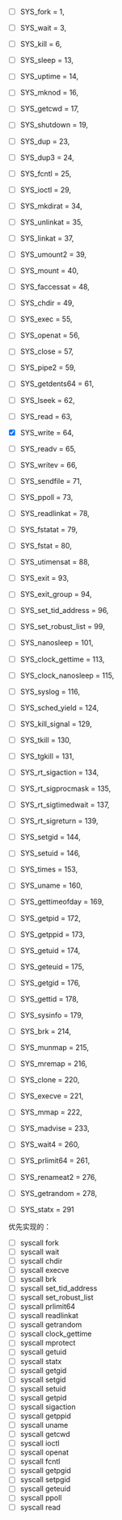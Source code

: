 - [ ] SYS_fork = 1,
- [ ] SYS_wait = 3,
- [ ] SYS_kill = 6,
- [ ] SYS_sleep = 13,
- [ ] SYS_uptime = 14,
- [ ] SYS_mknod = 16,
- [ ] SYS_getcwd = 17,
- [ ] SYS_shutdown = 19,
- [ ] SYS_dup = 23,
- [ ] SYS_dup3 = 24,
- [ ] SYS_fcntl = 25,
- [ ] SYS_ioctl = 29,
- [ ] SYS_mkdirat = 34,
- [ ] SYS_unlinkat = 35,
- [ ] SYS_linkat = 37,
- [ ] SYS_umount2 = 39,
- [ ] SYS_mount = 40,
- [ ] SYS_faccessat = 48,
- [ ] SYS_chdir = 49,
- [ ] SYS_exec = 55,
- [ ] SYS_openat = 56,
- [ ] SYS_close = 57,
- [ ] SYS_pipe2 = 59,
- [ ] SYS_getdents64 = 61,
- [ ] SYS_lseek = 62,
- [ ] SYS_read = 63,
- [x] SYS_write = 64,
- [ ] SYS_readv = 65,
- [ ] SYS_writev = 66,
- [ ] SYS_sendfile = 71,
- [ ] SYS_ppoll = 73,
- [ ] SYS_readlinkat = 78,
- [ ] SYS_fstatat = 79,
- [ ] SYS_fstat = 80,
- [ ] SYS_utimensat = 88,
- [ ] SYS_exit = 93,
- [ ] SYS_exit_group = 94,
- [ ] SYS_set_tid_address = 96,
- [ ] SYS_set_robust_list = 99,
- [ ] SYS_nanosleep = 101,
- [ ] SYS_clock_gettime = 113,
- [ ] SYS_clock_nanosleep = 115,
- [ ] SYS_syslog = 116,
- [ ] SYS_sched_yield = 124,
- [ ] SYS_kill_signal = 129,
- [ ] SYS_tkill = 130,
- [ ] SYS_tgkill = 131,
- [ ] SYS_rt_sigaction = 134,
- [ ] SYS_rt_sigprocmask = 135,
- [ ] SYS_rt_sigtimedwait = 137,
- [ ] SYS_rt_sigreturn = 139,
- [ ] SYS_setgid = 144,
- [ ] SYS_setuid = 146,
- [ ] SYS_times = 153,
- [ ] SYS_uname = 160,
- [ ] SYS_gettimeofday = 169,
- [ ] SYS_getpid = 172,
- [ ] SYS_getppid = 173,
- [ ] SYS_getuid = 174,
- [ ] SYS_geteuid = 175,
- [ ] SYS_getgid = 176,
- [ ] SYS_gettid = 178,
- [ ] SYS_sysinfo = 179,
- [ ] SYS_brk = 214,
- [ ] SYS_munmap = 215,
- [ ] SYS_mremap = 216,
- [ ] SYS_clone = 220,
- [ ] SYS_execve = 221,
- [ ] SYS_mmap = 222,
- [ ] SYS_madvise = 233,
- [ ] SYS_wait4 = 260,
- [ ] SYS_prlimit64 = 261,
- [ ] SYS_renameat2 = 276,
- [ ] SYS_getrandom = 278,
- [ ] SYS_statx = 291



优先实现的：
- [ ] syscall fork            
- [ ] syscall wait            
- [ ] syscall chdir           
- [ ] syscall execve          
- [ ] syscall brk             
- [ ] syscall set_tid_address 
- [ ] syscall set_robust_list 
- [ ] syscall prlimit64       
- [ ] syscall readlinkat      
- [ ] syscall getrandom       
- [ ] syscall clock_gettime         
- [ ] syscall mprotect        
- [ ] syscall getuid          
- [ ] syscall statx           
- [ ] syscall getgid          
- [ ] syscall setgid          
- [ ] syscall setuid          
- [ ] syscall getpid          
- [ ] syscall sigaction       
- [ ] syscall getppid         
- [ ] syscall uname           
- [ ] syscall getcwd          
- [ ] syscall ioctl           
- [ ] syscall openat          
- [ ] syscall fcntl           
- [ ] syscall getpgid         
- [ ] syscall setpgid         
- [ ] syscall geteuid         
- [ ] syscall ppoll           
- [ ] syscall read